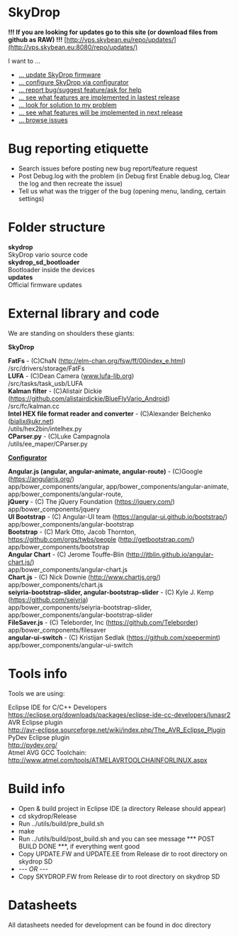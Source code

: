 SkyDrop
=====

<b> !!! If you are looking for updates go to this site (or download files from github as RAW) !!!</b>
[http://vps.skybean.eu/repo/updates/](http://vps.skybean.eu:8080/repo/updates/)

I want to ...
* [... update SkyDrop firmware](http://skybean.eu/page/support)
* [... configure SkyDrop via configurator](http://vps.skybean.eu/configurator/#/advanced)
* [... report bug/suggest feature/ask for help](https://github.com/fhorinek/SkyDrop/issues/new)
* [... see what features are implemented in lastest release](https://github.com/fhorinek/SkyDrop/blob/master/updates/changelog.txt)
* [... look for solution to my problem](https://github.com/fhorinek/SkyDrop/issues?utf8=%E2%9C%93&q=is%3Aissue+label%3Aquestion)
* [... see what features will be implemented in next release](https://github.com/fhorinek/SkyDrop/milestones)
* [... browse issues](https://github.com/fhorinek/SkyDrop/issues)

Bug reporting etiquette
=====
* Search issues before posting new bug report/feature request
* Post Debug.log with the problem (in Debug first Enable debug.log, Clear the log and then recreate the issue)
* Tell us what was the trigger of the bug (opening menu, landing, certain settings)

Folder structure
=====

<b>skydrop</b><br>
SkyDrop vario source code<br>
<b>skydrop_sd_bootloader</b><br>
Bootloader inside the devices<br>
<b>updates</b><br>
Official firmware updates<br>


External library and code
=====

We are standing on shoulders these giants:

<b>SkyDrop</b>

<b>FatFs</b> - (C)ChaN (http://elm-chan.org/fsw/ff/00index_e.html)<br>
/src/drivers/storage/FatFs<br>
<b>LUFA</b> - (C)Dean Camera (www.lufa-lib.org)<br>
/src/tasks/task_usb/LUFA<br>
<b>Kalman filter</b> - (C)Alistair Dickie (https://github.com/alistairdickie/BlueFlyVario_Android)<br>
/src/fc/kalman.cc<br>
<b>Intel HEX file format reader and converter</b> - (C)Alexander Belchenko (bialix@ukr.net)<br>
/utils/hex2bin/intelhex.py<br>
<b>CParser.py</b> - (C)Luke Campagnola<br>
/utils/ee_maper/CParser.py<br>

<b>[Configurator](http://vps.skybean.eu:8080/configurator/)</b>

<b>Angular.js (angular, angular-animate, angular-route)</b> - (C)Google (https://angularjs.org/)<br>
app/bower_components/angular, app/bower_components/angular-animate, app/bower_components/angular-route, <br>
<b>jQuery</b> - (C) The jQuery Foundation (https://jquery.com/)<br>
app/bower_components/jquery<br>
<b>UI Bootstrap</b> - (C) Angular-UI team (https://angular-ui.github.io/bootstrap/)<br>
app/bower_components/angular-bootstrap<br>
<b>Bootstrap</b> - (C) Mark Otto, Jacob Thornton, https://github.com/orgs/twbs/people (http://getbootstrap.com/)<br>
app/bower_components/bootstrap<br>
<b>Angular Chart</b> - (C) Jerome Touffe-Blin (http://jtblin.github.io/angular-chart.js/)<br>
app/bower_components/angular-chart.js<br>
<b>Chart.js</b> - (C) Nick Downie (http://www.chartjs.org/)<br>
app/bower_components/chart.js<br>
<b>seiyria-bootstrap-slider, angular-bootstrap-slider</b> - (C) Kyle J. Kemp (https://github.com/seiyria)<br>
app/bower_components/seiyria-bootstrap-slider, app/bower_components/angular-bootstrap-slider<br>
<b>FileSaver.js</b> - (C) Teleborder, Inc (https://github.com/Teleborder)<br>
app/bower_components/filesaver<br>
<b>angular-ui-switch</b> - (C) Kristijan Sedlak (https://github.com/xpepermint)<br>
app/bower_components/angular-ui-switch<br>



Tools info
=====

Tools we are using:

Eclipse IDE for C/C++ Developers<br>
https://eclipse.org/downloads/packages/eclipse-ide-cc-developers/lunasr2<br>
AVR Eclipse plugin<br>
http://avr-eclipse.sourceforge.net/wiki/index.php/The_AVR_Eclipse_Plugin<br>
PyDev Eclipse plugin<br>
http://pydev.org/<br>
Atmel AVG GCC Toolchain:<br>
http://www.atmel.com/tools/ATMELAVRTOOLCHAINFORLINUX.aspx<br>

Build info
=====

<ul>
<li>Open & build project in Eclipse IDE (a directory Release should appear)</li>
<li>cd skydrop/Release</li>
<li>Run ../utils/build/pre_build.sh</li>
<li>make</li>
<li>Run ../utils/build/post_build.sh and you can see message  *** POST BUILD DONE ***, if everything went good</li>
<li>Copy UPDATE.FW and UPDATE.EE from Release dir to root directory on skydrop SD</li>
<li><i> --- OR ---</i></li>
<li>Copy SKYDROP.FW from Release dir to root directory on skydrop SD</li>
</ul>


Datasheets
=====

All datasheets needed for development can be found in doc directory



